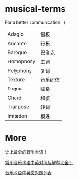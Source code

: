 # musical-terms

For a better communication : )

|           |          |
| --------- | -------- |
| Adagio    | 慢板     |
| Andante   | 行板     |
| Baroque   | 巴洛克   |
| Homophony | 主调     |
| Polyphony | 复调     |
| Texture   | 音乐织体 |
| Fugue     | 赋格     |
| Chord     | 和弦     |
| Tranpose  | 转调     |
| Imitation | 模进     |

# More

[史上最全的音乐术语！](<https://chuansongme.com/n/482154052967>)

[常用音乐术语中英对照及解释大全！](<https://zhuanlan.zhihu.com/p/35395198>)

[音乐术语中英文对照列表](<http://blog.sina.com.cn/s/blog_763789530101fnid.html>)

